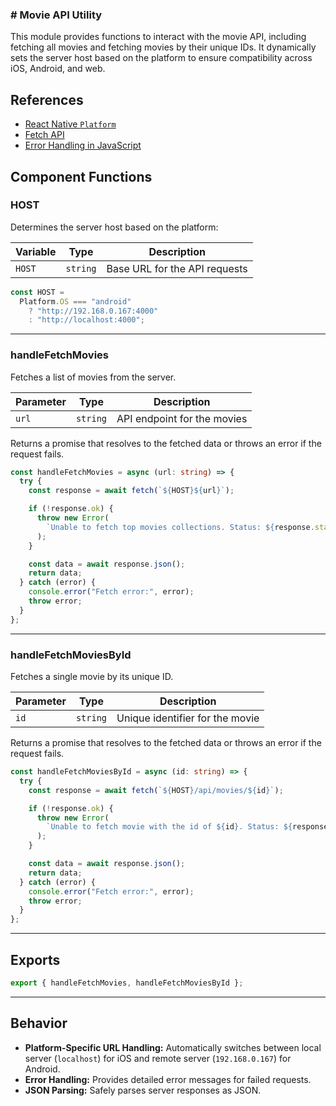 ### # Movie API Utility

This module provides functions to interact with the movie API, including fetching all movies and fetching movies by their unique IDs. It dynamically sets the server host based on the platform to ensure compatibility across iOS, Android, and web.

## References

* [React Native `Platform`](https://reactnative.dev/docs/platform)
* [Fetch API](https://developer.mozilla.org/en-US/docs/Web/API/Fetch_API)
* [Error Handling in JavaScript](https://developer.mozilla.org/en-US/docs/Web/JavaScript/Guide/Control_flow_and_error_handling)

## Component Functions

### **HOST**

Determines the server host based on the platform:

| Variable | Type     | Description                   |
| -------- | -------- | ----------------------------- |
| `HOST`   | `string` | Base URL for the API requests |

```typescript
const HOST =
  Platform.OS === "android"
    ? "http://192.168.0.167:4000"
    : "http://localhost:4000";
```

---

### **handleFetchMovies**

Fetches a list of movies from the server.

| Parameter | Type     | Description                 |
| --------- | -------- | --------------------------- |
| `url`     | `string` | API endpoint for the movies |

Returns a promise that resolves to the fetched data or throws an error if the request fails.

```typescript
const handleFetchMovies = async (url: string) => {
  try {
    const response = await fetch(`${HOST}${url}`);

    if (!response.ok) {
      throw new Error(
        `Unable to fetch top movies collections. Status: ${response.status}`
      );
    }

    const data = await response.json();
    return data;
  } catch (error) {
    console.error("Fetch error:", error);
    throw error;
  }
};
```

---

### **handleFetchMoviesById**

Fetches a single movie by its unique ID.

| Parameter | Type     | Description                     |
| --------- | -------- | ------------------------------- |
| `id`      | `string` | Unique identifier for the movie |

Returns a promise that resolves to the fetched data or throws an error if the request fails.

```typescript
const handleFetchMoviesById = async (id: string) => {
  try {
    const response = await fetch(`${HOST}/api/movies/${id}`);

    if (!response.ok) {
      throw new Error(
        `Unable to fetch movie with the id of ${id}. Status: ${response.status}`
      );
    }

    const data = await response.json();
    return data;
  } catch (error) {
    console.error("Fetch error:", error);
    throw error;
  }
};
```

---

## Exports

```typescript
export { handleFetchMovies, handleFetchMoviesById };
```

---

## Behavior

* **Platform-Specific URL Handling:** Automatically switches between local server (`localhost`) for iOS and remote server (`192.168.0.167`) for Android.
* **Error Handling:** Provides detailed error messages for failed requests.
* **JSON Parsing:** Safely parses server responses as JSON.
